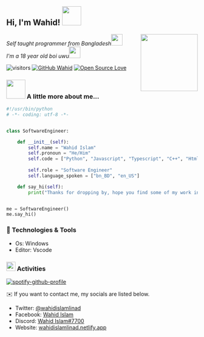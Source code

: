 <h2> Hi, I'm Wahid! <img src="https://media.giphy.com/media/mGcNjsfWAjY5AEZNw6/giphy.gif" width="50"></h2>
<img align='right' src="https://cdn.discordapp.com/emojis/855380040421605377.png" width="150">
<p><em>Self taught programmer from Bangladesh<img src="https://media.giphy.com/media/fYSnHlufseco8Fh93Z/giphy.gif" width="30"></br>I'm a 18 year old boi uwu<img src="https://media.giphy.com/media/WUlplcMpOCEmTGBtBW/giphy.gif" width="30"> 
</em></p>



![visitors](https://visitor-badge.laobi.icu/badge?page_id=wahidislamlinad)
[![GitHub Wahid](https://img.shields.io/github/followers/wahidislamlinad?label=follow&style=flat&logo=github)](https://github.com/wahidislamlinad)
[![Open Source Love](https://badges.frapsoft.com/os/v1/open-source.svg?v=102)](https://github.com/ellerbrock/open-source-badge/)



### <img src="https://media.giphy.com/media/VgCDAzcKvsR6OM0uWg/giphy.gif" width="50"> A little more about me...  
```python
#!/usr/bin/python
# -*- coding: utf-8 -*-


class SoftwareEngineer:

    def __init__(self):
        self.name = "Wahid Islam"
        self.pronoun = "He/Him"
        self.code = ["Python", "Javascript", "Typescript", "C++", "Html", "CSS"]
        
        self.role = "Software Engineer"
        self.language_spoken = ["bn_BD", "en_US"]

    def say_hi(self):
        print("Thanks for dropping by, hope you find some of my work interesting.")


me = SoftwareEngineer()
me.say_hi()
```


### 🔧 Technologies & Tools

- Os: Windows
- Editor: Vscode

### <image src="https://cdn.discordapp.com/emojis/915947633250537512.png?size=300" width="24"> Activities

[![spotify-github-profile](https://spotify-github-profile.vercel.app/api/view?uid=9wnylnys5ewok6a145o5mjml9&cover_image=true&theme=natemoo-re&bar_color=53b14f&bar_color_cover=true)](https://spotify-github-profile.vercel.app/api/view?uid=9wnylnys5ewok6a145o5mjml9&redirect=true)

<!-- [![spotify-github-profile](https://spotify-github-profile.vercel.app/api/view?uid=9wnylnys5ewok6a145o5mjml9&cover_image=true&theme=novatorem&bar_color_cover=true&bar_color=53b14f)](https://spotify-github-profile.vercel.app/api/view?uid=9wnylnys5ewok6a145o5mjml9&redirect=true) -->

:envelope: If you want to contact me, my socials are listed below.

* Twitter: [@wahidislamlinad](https://twitter.com/wahidislamlinad)
* Facebook: [Wahid Islam](https://facebook.com/wahidislamlinad)
* Discord: [Wahid Islam#7700](https://discordapp.com/users/697797379583115315/)
* Website: [wahidislamlinad.netlify.app](https://wahidislamlinad.netlify.app)

